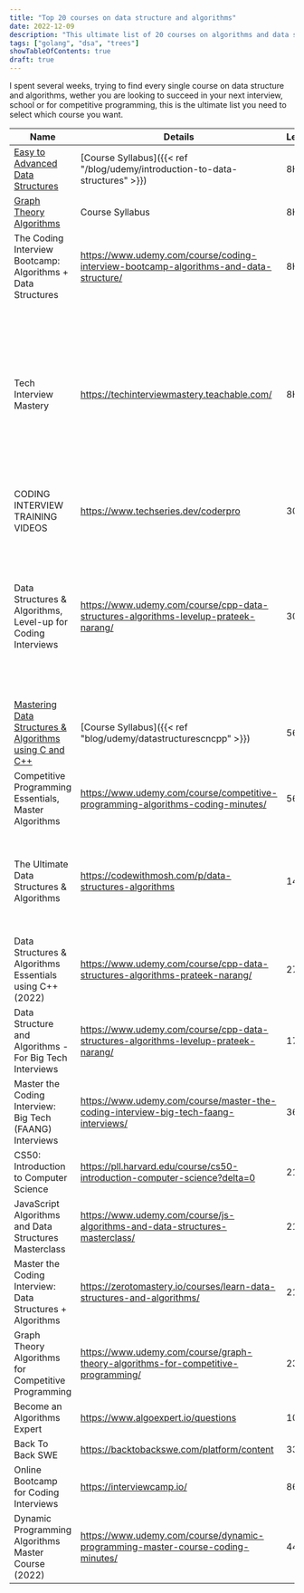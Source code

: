 ```yaml
---
title: "Top 20 courses on data structure and algorithms"
date: 2022-12-09
description: "This ultimate list of 20 courses on algorithms and data structure is the ultimate you need for beginners all the way to master the subject."
tags: ["golang", "dsa", "trees"]
showTableOfContents: true
draft: true
---
```


I spent several weeks, trying to find every single course on data structure and algorithms, wether you are looking to succeed in your next interview, school or for competitive programming, this is the ultimate list you need to select which course you want.

<!--more-->

|Name|Details                         |Length                                       |Author            |Tags| pirce
|----|-----------------------------|---------------------------------------------|----------------|-----------------------------|-----|
|[Easy to Advanced Data Structures](https://www.udemy.com/course/introduction-to-data-structures/)| [Course Syllabus]({{< ref "/blog/udemy/introduction-to-data-structures" >}}) |8H|William fiset|All|12|
|[Graph Theory Algorithms](https://www.udemy.com/course/graph-theory-algorithms/)|Course Syllabus|8H|William Fiset|Graphs|12|
|The Coding Interview Bootcamp: Algorithms + Data Structures|https://www.udemy.com/course/coding-interview-bootcamp-algorithms-and-data-structure/|8H|Stephen Grinder ||12   |
|Tech Interview Mastery|https://techinterviewmastery.teachable.com/|8H|Matt Guest|Arrays, Big O, Dynamic Programming, Graphs, Greedy Algorithms, Hash tables, Hashing functions, Heap, Linked Lists, Queues, Recursion, Stacks, Strings, Trees, Tries|349  |
|CODING INTERVIEW TRAINING VIDEOS|https://www.techseries.dev/coderpro|30H|Patrick Shyu|All|77   |
|Data Structures & Algorithms, Level-up for Coding Interviews|https://www.udemy.com/course/cpp-data-structures-algorithms-levelup-prateek-narang/|30H|Coding minutes  |Arrays, Graphs, Hashing (Unordered Maps Maps Sets), Hashing functions, Heap, Linked Lists, Queues, Stacks, Strings, Tries, Vectors|12|
|[Mastering Data Structures & Algorithms using C and C++](https://www.udemy.com/course/datastructurescncpp/)|[Course Syllabus]({{< ref "blog/udemy/datastructurescncpp" >}})|56H|Abdul Bari|All|12   |
|Competitive Programming Essentials, Master Algorithms|https://www.udemy.com/course/competitive-programming-algorithms-coding-minutes/|56H|Coding minutes||12|
|The Ultimate Data Structures & Algorithms|https://codewithmosh.com/p/data-structures-algorithms|14H                                          |Mosh Hamadani|Arrays, Graphs, Hash tables, Hashing functions, Heaps, Linked Lists, Queues, Stacks, Tries|20   |
|Data Structures & Algorithms Essentials using C++ (2022)|https://www.udemy.com/course/cpp-data-structures-algorithms-prateek-narang/|27H|Coding minutes|12|
|Data Structure and Algorithms - For Big Tech Interviews|https://www.udemy.com/course/cpp-data-structures-algorithms-levelup-prateek-narang/|17H|Hussein Alrubaye|Dynamic Programming, Hash tables, Linked Lists, Queues, Stacks|12   |
|Master the Coding Interview: Big Tech (FAANG) Interviews|https://www.udemy.com/course/master-the-coding-interview-big-tech-faang-interviews/|36H|zeroToMastery.io|Arrays, Linked Lists, Queues, Stacks, Tries|12   |
|CS50: Introduction to Computer Science|https://pll.harvard.edu/course/cs50-introduction-computer-science?delta=0|21H|Harvard         |  |     |
|JavaScript Algorithms and Data Structures Masterclass|https://www.udemy.com/course/js-algorithms-and-data-structures-masterclass/|21H |Colt Steel|  |12|
|Master the Coding Interview: Data Structures + Algorithms|https://zerotomastery.io/courses/learn-data-structures-and-algorithms/|21H |zeroToMastery.io||20   |
|Graph Theory Algorithms for Competitive Programming|https://www.udemy.com/course/graph-theory-algorithms-for-competitive-programming/|23H  |Coding minutes  |Graphs    |12   |
|Become an Algorithms Expert|https://www.algoexpert.io/questions|101H   |Tim & Clement   |    |99   |
|Back To Back SWE|https://backtobackswe.com/platform/content|33H     |Benyam Ephrem   |All |79   |
|Online Bootcamp for Coding Interviews|https://interviewcamp.io/|86H|Harsh Goel      |All|250  |
|Dynamic Programming Algorithms Master Course (2022)|https://www.udemy.com/course/dynamic-programming-master-course-coding-minutes/|44H |Coding minutes  |Dynamic Programming, Graphs, Greedy Algorithms, Recursion |12   |

